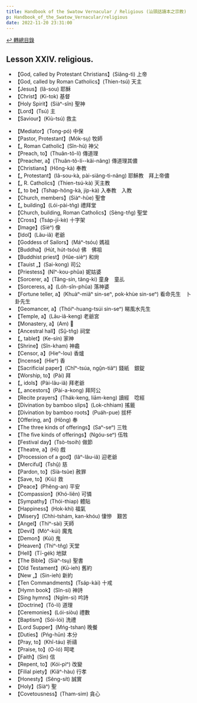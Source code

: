 ```yaml
---
title: Handbook of the Swatow Vernacular / Religious (汕頭話讀本之宗教)
p: Handbook_of_the_Swatow_Vernacular/religious
date: 2022-11-20 23:31:00
---
```


[↩️ 轉總目錄](/Handbook_of_the_Swatow_Vernacular)

## Lesson XXIV. religious.

* 【God, called by Protestant Christians】(Siãng-tì) 上帝
* 【God, called by Roman Catholics】(Thien-tsú) 天主
* 【Jesus】(Iâ-sou) 耶穌
* 【Christ】(Ki-tok) 基督
* 【Holy Spirit】(Siàⁿ-sîn) 聖神
* 【Lord】(Tsú) 主
* 【Saviour】(Kiù-tsú) 救主
<!--more-->
* 【Mediator】(Tong-pó) 中保
* 【Pastor, Protestant】(Mók-sṳ) 牧師
* 【„ Roman Catholic】(Sîn-hũ) 神父
* 【Preach, to】(Thuân-tõ-lí) 傳道理
* 【Preacher, a】(Thuân-tõ-lí--kâi-nâng) 傳道理其儂
* 【Christians】(Hông-kà) 奉教
* 【„ Protestant】(Iâ-sou-kà, pài-siãng-tì-nâng) 耶穌教　拜上帝儂
* 【„ R. Catholics】(Thien-tsú-kà) 天主教
* 【„ to be】(Tshap-hông-kà, jíp-kà) 入奉教　入教
* 【Church, members】(Siàⁿ-hũe) 聖會
* 【„ building】(Lói-pài-tn̂g) 禮拜堂
* 【Church, building, Roman Catholics】(Sèng-tn̂g) 聖堂
* 【Cross】(Tsáp-jī-kè) 十字架
* 【Image】(Sièⁿ) 像
* 【Idol】(Lãu-iâ) 老爺
* 【Goddess of Sailors】(Máⁿ-tsóu) 媽祖
* 【Buddha】(Hút, hút-tsóu) 佛　佛祖
* 【Buddhist priest】(Hûe-sièⁿ) 和尙
* 【Tauist „】(Sai-kong) 司公
* 【Priestess】(Nîⁿ-kou-phûa) 妮姑婆
* 【Sorcerer, a】(Tâng-sin, tâng-ki) 童身　童乩
* 【Sorceress, a】(Lóh-sîn-phûa) 落神婆
* 【Fortune teller, a】(Khuàⁿ-miãⁿ sin-seⁿ, pok-khùe sin-seⁿ) 看命先生　卜卦先生
* 【Geomancer, a】(Thóiⁿ-huang-tsúi sin-seⁿ) 睇風水先生
* 【Temple, a】(Lãu-iâ-keng) 老爺宮
* 【Monastery, a】(Am) 𤲅
* 【Ancestral hall】(Sṳ̂-tn̂g) 祠堂
* 【„ tablet】(Ke-sín) 家神
* 【Shrine】(Sîn-kham) 神龕
* 【Censor, a】(Hieⁿ-lou) 香爐
* 【Incense】(Hieⁿ) 香
* 【Sacrificial paper】(Chîⁿ-tsúa, ngṳ̂n-tiãⁿ) 錢紙　銀錠
* 【Worship, to】(Pài) 拜
* 【„ idols】(Pài-lãu-iâ) 拜老爺
* 【„ ancestors】(Pài-a-kong) 拜阿公
* 【Recite prayers】(Thák-keng, liām-keng) 讀經　唸經
* 【Divination by bamboo slips】(Lok-chhiam) 搖籤
* 【Divination by bamboo roots】(Puáh-pue) 拔杯
* 【Offering, an】(Hõng) 奉
* 【The three kinds of offerings】(Saⁿ-seⁿ) 三牲
* 【The five kinds of offerings】(Ngóu-seⁿ) 伍牲
* 【Festival day】(Tsò-tsoih) 做節
* 【Theatre, a】(Hì) 戲
* 【Procession of a god】(Iâⁿ-lâu-iâ) 迎老爺
* 【Merciful】(Tshṳ̂) 慈
* 【Pardon, to】(Sià-tsũe) 赦罪
* 【Save, to】(Kiù) 救
* 【Peace】(Phêng-an) 平安
* 【Compassion】(Khó-liên) 可憐
* 【Sympathy】(Thói-thiap) 體貼
* 【Happiness】(Hok-khì) 福氣
* 【Misery】(Chhi-tshám, kan-khóu) 悽慘　艱苦
* 【Angel】(Thiⁿ-sài) 天師
* 【Devil】(Mòⁿ-kúi) 魔鬼
* 【Demon】(Kúi) 鬼
* 【Heaven】(Thiⁿ-tn̂g) 天堂
* 【Hell】(Tī-gék) 地獄
* 【The Bible】(Siàⁿ-tsṳ) 聖書
* 【Old Testament】(Kū-ieh) 舊約
* 【New „】(Sin-ieh) 新約
* 【Ten Commandments】(Tsáp-kài) 十戒
* 【Hymn book】(Sîn-si) 神詩
* 【Sing hymns】(Ngîm-si) 吟詩
* 【Doctrine】(Tõ-lí) 道理
* 【Ceremonies】(Lói-siòu) 禮數
* 【Baptism】(Sói-lói) 洗禮
* 【Lord Supper】(Mńg-tshan) 晚餐
* 【Duties】(Pńg-hūn) 本分
* 【Pray, to】(Khî-táu) 祈禱
* 【Praise, to】(O-ló) 呵咾
* 【Faith】(Sìn) 信
* 【Repent, to】(Kói-pìⁿ) 改變
* 【Filial piety】(Kiâⁿ-hàu) 行孝
* 【Honesty】(Sêng-sít) 誠實
* 【Holy】(Siàⁿ) 聖
* 【Covetousness】(Tham-sim) 貪心
